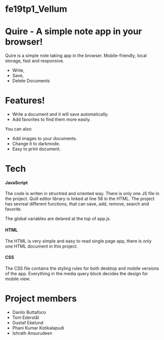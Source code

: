 # fe19tp1_Vellum

# Quire - A simple note app in your browser!


Quire is a simple note taking app in the browser. Mobile-friendly, local storage, fast and responsive.  

  - Write,
  - Save,
  - Delete Documents

# Features!

  - Write a document and it will save automatically.
  - Add favorites to find them more easily.

You can also:
  - Add images to your documents. 
  - Change it to darkmode.
  - Easy to print document. 


# Tech

#### JavaScript

The code is writen in structred and oriented way. There is only one JS file in the project. Quill editor library is linked at line 58 in the HTML. The project has sevreal different functions, that can save, add, remove, search and favorite.

The global variables are delared at the top of app.js.

#### HTML 

The HTML is very simple and easy to read single page app, there is only one HTML document in this project. 

#### CSS

The CSS file contains the styling rules for both desktop and mobile versions of the app. 
Everything in the media query block decides the design for mobile view.


# Project members 
- Danilo Buttafoco
- Tom Ederstål
- Gustaf Ekelund
- Phani Kumar Kotikalapudi
- Ishrath Ansurudeen
